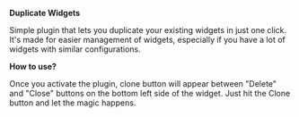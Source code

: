 **Duplicate Widgets**

Simple plugin that lets you duplicate your existing widgets in just one click. It's made for easier management of widgets, especially if you have a lot of widgets with similar configurations.

**How to use?**

Once you activate the plugin, clone button will appear between "Delete" and "Close" buttons on the bottom left side of the widget. Just hit the Clone button and let the magic happens.